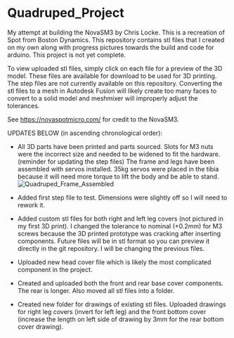 # Quadruped_Project
My attempt at building the NovaSM3 by Chris Locke. This is a recreation of Spot from Boston Dynamics. This repository contains stl files that I created on my own along with progress pictures towards the build and code for arduino. This project is not yet complete. 

To view uploaded stl files, simply click on each file for a preview of the 3D model. These files are available for download to be used for 3D printing. The step files are not currently available on this repository. Converting the stl files to a mesh in Autodesk Fusion will likely create too many faces to convert to a solid model and meshmixer will improperly adjust the tolerances. 

See https://novaspotmicro.com/ for credit to the NovaSM3. 

UPDATES BELOW (in ascending chronological order): 
- All 3D parts have been printed and parts sourced. 
  Slots for M3 nuts were the incorrect size and needed to be widened to fit the hardware. (reminder for updating the step files)
  The frame and legs have been assembled with servos installed. 
  35kg servos were placed in the tibia because it will need more torque to lift the body and be able to stand. 
![Quadruped_Frame_Assembled](https://github.com/user-attachments/assets/31a06d35-3dda-4e32-92d0-ba1e593fc390)

- Added first step file to test. Dimensions were slightly off so I will need to rework it. 

- Added custom stl files for both right and left leg covers (not pictured in my first 3D print). 
  I changed the tolerance to nominal (+0.2mm) for M3 screws because the 3D printed prototype was cracking after inserting components. 
  Future files will be in stl format so you can preview it directly in the git repository. I will be changing the previous files.

- Uploaded new head cover file which is likely the most complicated component in the project. 

- Created and uploaded both the front and rear base cover components. The rear is longer. Also moved all stl files into a folder.

- Created new folder for drawings of existing stl files. Uploaded drawings for right leg covers (invert for left leg) and the front bottom cover (increase the length on left side of drawing by 3mm for the rear bottom cover drawing). 
